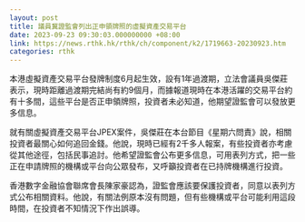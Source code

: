 ```yaml
---
layout: post
title: 議員冀證監會列出正申領牌照的虛擬資產交易平台
date: 2023-09-23 09:30:03.000000000 +08:00
link: https://news.rthk.hk/rthk/ch/component/k2/1719663-20230923.htm
categories: rthk
---
```


本港虛擬資產交易平台發牌制度6月起生效，設有1年過渡期，立法會議員吳傑莊表示，現時距離過渡期完結尚有約9個月，而據報道現時在本港活躍的交易平台約有十多間，這些平台是否正申領牌照，投資者未必知道，他期望證監會可以發放更多信息。

就有關虛擬資產交易平台JPEX案件，吳傑莊在本台節目《星期六問責》說，相關投資者最關心如何追回金錢。他說，現時已經有2千多人報案，有些投資者亦考慮從其他途徑，包括民事追討。他希望證監會公布更多信息，可用表列方式，把一些正在申請牌照的機構或平台向公眾發布，又呼籲投資者在已持牌機構進行投資。

香港數字金融協會聯席會長陳家豪認為，證監會應該要保護投資者，同意以表列方式公布相關資料。他說，有關法例原本沒有問題，但有些機構或平台可能利用這段時間，在投資者不知情況下作出誤導。
